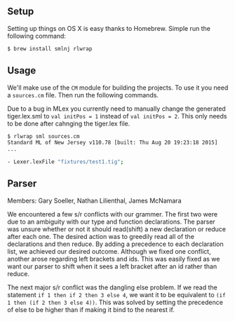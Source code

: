 ## Setup

Setting up things on OS X is easy thanks to Homebrew. Simple run the following
command:

```sh
$ brew install smlnj rlwrap
```

## Usage

We'll make use of the `CM` module for building the projects. To use it you
need a `sources.cm` file. Then run the following commands.

Due to a bug in MLex you currently need to manually change the generated
tiger.lex.sml to `val initPos = 1` instead of `val initPos = 2`. This only needs
to be done after cahnging the tiger.lex file.

```sh
$ rlwrap sml sources.cm
Standard ML of New Jersey v110.78 [built: Thu Aug 20 19:23:18 2015]
...

- Lexer.lexFile "fixtures/test1.tig";
```

## Parser
Members: Gary Soeller, Nathan Lilienthal, James McNamara

We encountered a few s/r conflicts with our grammer. The first two were due to
an ambiguity with our type and function declarations. The parser was unsure
whether or not it should read(shift) a new declaration or reduce after each one.
The desired action was to greedily read all of the declarations and then reduce.
By adding a precedence to each declaration list, we achieved our desired outcome.
Although we fixed one conflict, another arose regarding left brackets and ids.
This was easily fixed as we want our parser to shift when it sees a left bracket
after an id rather than reduce.

The next major s/r conflict was the dangling else problem. If we read the
statement `if 1 then if 2 then 3 else 4`, we want it to be equivalent to
`(if 1 then (if 2 then 3 else 4))`. This was solved by setting the precedence
of else to be higher than if making it bind to the nearest if.

